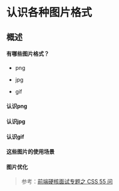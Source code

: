 <!--
 * @Description: 
 * @Date: 2019-08-22 11:14:52
 * @LastEditors: phoebus
 * @LastEditTime: 2019-08-22 11:17:54
 -->
# 认识各种图片格式

## 概述

#### 有哪些图片格式？

* png

* jpg

* gif 

#### 认识png


#### 认识jpg


#### 认识gif


#### 这些图片的使用场景


#### 图片优化


> 参考：[前端硬核面试专题之 CSS 55 问](https://mp.weixin.qq.com/s/SVKMsQtOLNqYXeT_f95FUw)
